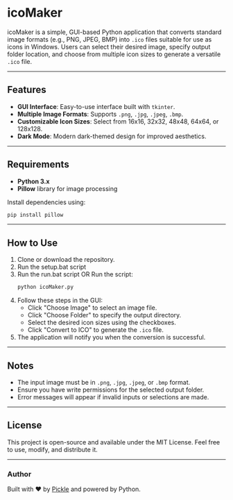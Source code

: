 # icoMaker

icoMaker is a simple, GUI-based Python application that converts standard image formats (e.g., PNG, JPEG, BMP) into `.ico` files suitable for use as icons in Windows. Users can select their desired image, specify output folder location, and choose from multiple icon sizes to generate a versatile `.ico` file.

---

## Features
- **GUI Interface**: Easy-to-use interface built with `tkinter`.
- **Multiple Image Formats**: Supports `.png`, `.jpg`, `.jpeg`, `.bmp`.
- **Customizable Icon Sizes**: Select from 16x16, 32x32, 48x48, 64x64, or 128x128.
- **Dark Mode**: Modern dark-themed design for improved aesthetics.

---

## Requirements
- **Python 3.x**
- **Pillow** library for image processing

Install dependencies using:
```bash
pip install pillow
```

---

## How to Use
1. Clone or download the repository.
2. Run the setup.bat script
3. Run the run.bat script OR
   Run the script:
   ```bash
   python icoMaker.py
   ```
5. Follow these steps in the GUI:
   - Click "Choose Image" to select an image file.
   - Click "Choose Folder" to specify the output directory.
   - Select the desired icon sizes using the checkboxes.
   - Click "Convert to ICO" to generate the `.ico` file.
6. The application will notify you when the conversion is successful.

---

## Notes
- The input image must be in `.png`, `.jpg`, `.jpeg`, or `.bmp` format.
- Ensure you have write permissions for the selected output folder.
- Error messages will appear if invalid inputs or selections are made.

---

## License
This project is open-source and available under the MIT License. Feel free to use, modify, and distribute it.

---

### Author
Built with ❤️ by [Pickle](https://github.com/HighStimRequired) and powered by Python.
